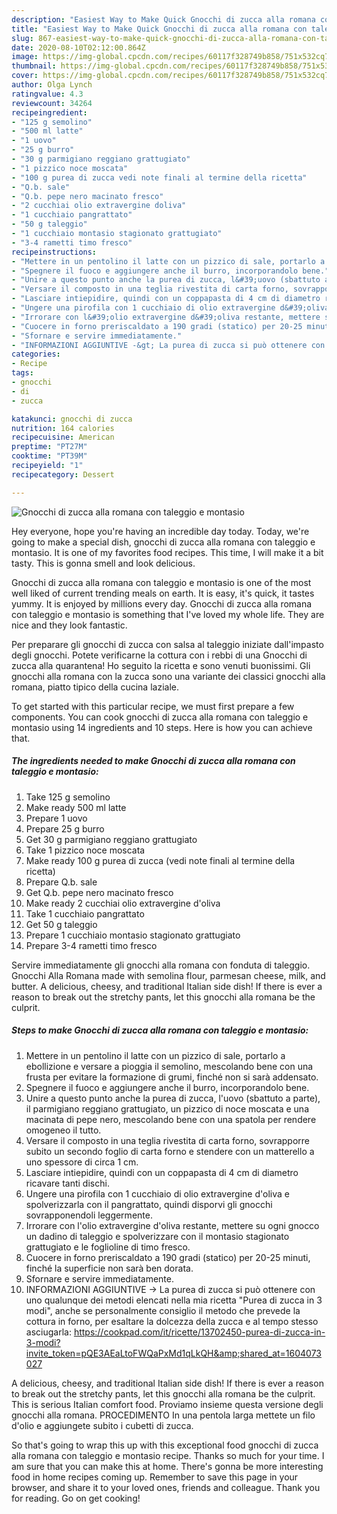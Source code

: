 ```yaml
---
description: "Easiest Way to Make Quick Gnocchi di zucca alla romana con taleggio e montasio"
title: "Easiest Way to Make Quick Gnocchi di zucca alla romana con taleggio e montasio"
slug: 867-easiest-way-to-make-quick-gnocchi-di-zucca-alla-romana-con-taleggio-e-montasio
date: 2020-08-10T02:12:00.864Z
image: https://img-global.cpcdn.com/recipes/60117f328749b858/751x532cq70/gnocchi-di-zucca-alla-romana-con-taleggio-e-montasio-recipe-main-photo.jpg
thumbnail: https://img-global.cpcdn.com/recipes/60117f328749b858/751x532cq70/gnocchi-di-zucca-alla-romana-con-taleggio-e-montasio-recipe-main-photo.jpg
cover: https://img-global.cpcdn.com/recipes/60117f328749b858/751x532cq70/gnocchi-di-zucca-alla-romana-con-taleggio-e-montasio-recipe-main-photo.jpg
author: Olga Lynch
ratingvalue: 4.3
reviewcount: 34264
recipeingredient:
- "125 g semolino"
- "500 ml latte"
- "1 uovo"
- "25 g burro"
- "30 g parmigiano reggiano grattugiato"
- "1 pizzico noce moscata"
- "100 g purea di zucca vedi note finali al termine della ricetta"
- "Q.b. sale"
- "Q.b. pepe nero macinato fresco"
- "2 cucchiai olio extravergine doliva"
- "1 cucchiaio pangrattato"
- "50 g taleggio"
- "1 cucchiaio montasio stagionato grattugiato"
- "3-4 rametti timo fresco"
recipeinstructions:
- "Mettere in un pentolino il latte con un pizzico di sale, portarlo a ebollizione e versare a pioggia il semolino, mescolando bene con una frusta per evitare la formazione di grumi, finché non si sarà addensato."
- "Spegnere il fuoco e aggiungere anche il burro, incorporandolo bene."
- "Unire a questo punto anche la purea di zucca, l&#39;uovo (sbattuto a parte), il parmigiano reggiano grattugiato, un pizzico di noce moscata e una macinata di pepe nero, mescolando bene con una spatola per rendere omogeneo il tutto."
- "Versare il composto in una teglia rivestita di carta forno, sovrapporre subito un secondo foglio di carta forno e stendere con un matterello a uno spessore di circa 1 cm."
- "Lasciare intiepidire, quindi con un coppapasta di 4 cm di diametro ricavare tanti dischi."
- "Ungere una pirofila con 1 cucchiaio di olio extravergine d&#39;oliva e spolverizzarla con il pangrattato, quindi disporvi gli gnocchi sovrapponendoli leggermente."
- "Irrorare con l&#39;olio extravergine d&#39;oliva restante, mettere su ogni gnocco un dadino di taleggio e spolverizzare con il montasio stagionato grattugiato e le foglioline di timo fresco."
- "Cuocere in forno preriscaldato a 190 gradi (statico) per 20-25 minuti, finché la superficie non sarà ben dorata."
- "Sfornare e servire immediatamente."
- "INFORMAZIONI AGGIUNTIVE -&gt; La purea di zucca si può ottenere con uno qualunque dei metodi elencati nella mia ricetta &#34;Purea di zucca in 3 modi&#34;, anche se personalmente consiglio il metodo che prevede la cottura in forno, per esaltare la dolcezza della zucca e al tempo stesso asciugarla: https://cookpad.com/it/ricette/13702450-purea-di-zucca-in-3-modi?invite_token=pQE3AEaLtoFWQaPxMd1qLkQH&amp;shared_at=1604073027"
categories:
- Recipe
tags:
- gnocchi
- di
- zucca

katakunci: gnocchi di zucca 
nutrition: 164 calories
recipecuisine: American
preptime: "PT27M"
cooktime: "PT39M"
recipeyield: "1"
recipecategory: Dessert

---
```



![Gnocchi di zucca alla romana con taleggio e montasio](https://img-global.cpcdn.com/recipes/60117f328749b858/751x532cq70/gnocchi-di-zucca-alla-romana-con-taleggio-e-montasio-recipe-main-photo.jpg)

Hey everyone, hope you're having an incredible day today. Today, we're going to make a special dish, gnocchi di zucca alla romana con taleggio e montasio. It is one of my favorites food recipes. This time, I will make it a bit tasty. This is gonna smell and look delicious.

Gnocchi di zucca alla romana con taleggio e montasio is one of the most well liked of current trending meals on earth. It is easy, it's quick, it tastes yummy. It is enjoyed by millions every day. Gnocchi di zucca alla romana con taleggio e montasio is something that I've loved my whole life. They are nice and they look fantastic.

Per preparare gli gnocchi di zucca con salsa al taleggio iniziate dall&#39;impasto degli gnocchi. Potete verificarne la cottura con i rebbi di una Gnocchi di zucca alla quarantena! Ho seguito la ricetta e sono venuti buonissimi. Gli gnocchi alla romana con la zucca sono una variante dei classici gnocchi alla romana, piatto tipico della cucina laziale.


To get started with this particular recipe, we must first prepare a few components. You can cook gnocchi di zucca alla romana con taleggio e montasio using 14 ingredients and 10 steps. Here is how you can achieve that.

<!--inarticleads1-->

##### The ingredients needed to make Gnocchi di zucca alla romana con taleggio e montasio:

1. Take 125 g semolino
1. Make ready 500 ml latte
1. Prepare 1 uovo
1. Prepare 25 g burro
1. Get 30 g parmigiano reggiano grattugiato
1. Take 1 pizzico noce moscata
1. Make ready 100 g purea di zucca (vedi note finali al termine della ricetta)
1. Prepare Q.b. sale
1. Get Q.b. pepe nero macinato fresco
1. Make ready 2 cucchiai olio extravergine d&#39;oliva
1. Take 1 cucchiaio pangrattato
1. Get 50 g taleggio
1. Prepare 1 cucchiaio montasio stagionato grattugiato
1. Prepare 3-4 rametti timo fresco


Servire immediatamente gli gnocchi alla romana con fonduta di taleggio. Gnocchi Alla Romana made with semolina flour, parmesan cheese, milk, and butter. A delicious, cheesy, and traditional Italian side dish! If there is ever a reason to break out the stretchy pants, let this gnocchi alla romana be the culprit. 

<!--inarticleads2-->

##### Steps to make Gnocchi di zucca alla romana con taleggio e montasio:

1. Mettere in un pentolino il latte con un pizzico di sale, portarlo a ebollizione e versare a pioggia il semolino, mescolando bene con una frusta per evitare la formazione di grumi, finché non si sarà addensato.
1. Spegnere il fuoco e aggiungere anche il burro, incorporandolo bene.
1. Unire a questo punto anche la purea di zucca, l&#39;uovo (sbattuto a parte), il parmigiano reggiano grattugiato, un pizzico di noce moscata e una macinata di pepe nero, mescolando bene con una spatola per rendere omogeneo il tutto.
1. Versare il composto in una teglia rivestita di carta forno, sovrapporre subito un secondo foglio di carta forno e stendere con un matterello a uno spessore di circa 1 cm.
1. Lasciare intiepidire, quindi con un coppapasta di 4 cm di diametro ricavare tanti dischi.
1. Ungere una pirofila con 1 cucchiaio di olio extravergine d&#39;oliva e spolverizzarla con il pangrattato, quindi disporvi gli gnocchi sovrapponendoli leggermente.
1. Irrorare con l&#39;olio extravergine d&#39;oliva restante, mettere su ogni gnocco un dadino di taleggio e spolverizzare con il montasio stagionato grattugiato e le foglioline di timo fresco.
1. Cuocere in forno preriscaldato a 190 gradi (statico) per 20-25 minuti, finché la superficie non sarà ben dorata.
1. Sfornare e servire immediatamente.
1. INFORMAZIONI AGGIUNTIVE -&gt; La purea di zucca si può ottenere con uno qualunque dei metodi elencati nella mia ricetta &#34;Purea di zucca in 3 modi&#34;, anche se personalmente consiglio il metodo che prevede la cottura in forno, per esaltare la dolcezza della zucca e al tempo stesso asciugarla: https://cookpad.com/it/ricette/13702450-purea-di-zucca-in-3-modi?invite_token=pQE3AEaLtoFWQaPxMd1qLkQH&amp;shared_at=1604073027


A delicious, cheesy, and traditional Italian side dish! If there is ever a reason to break out the stretchy pants, let this gnocchi alla romana be the culprit. This is serious Italian comfort food. Proviamo insieme questa versione degli gnocchi alla romana. PROCEDIMENTO In una pentola larga mettete un filo d&#39;olio e aggiungete subito i cubetti di zucca. 

So that's going to wrap this up with this exceptional food gnocchi di zucca alla romana con taleggio e montasio recipe. Thanks so much for your time. I am sure that you can make this at home. There's gonna be more interesting food in home recipes coming up. Remember to save this page in your browser, and share it to your loved ones, friends and colleague. Thank you for reading. Go on get cooking!

